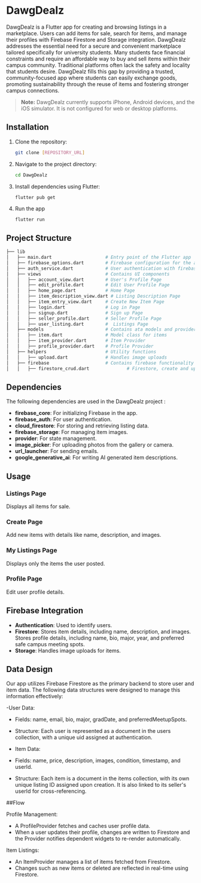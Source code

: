 


# DawgDealz

DawgDealz is a Flutter app for creating and browsing listings in a marketplace. Users can add items for sale, search for items, and manage their profiles with Firebase Firestore and Storage integration. DawgDealz addresses the essential need for a secure and convenient marketplace tailored specifically for university students. Many students face financial constraints and require an affordable way to buy and sell items within their campus community. Traditional platforms often lack the safety and locality that students desire. DawgDealz fills this gap by providing a trusted, community-focused app where students can easily exchange goods, promoting sustainability through the reuse of items and fostering stronger campus connections.

> **Note:** DawgDealz currently supports iPhone, Android devices, and the iOS simulator. It is not configured for web or desktop platforms.


## Installation

1. Clone the repository:
   ```bash
   git clone [REPOSITORY_URL]

2. Navigate to the project directory:
   ```bash
   cd DawgDealz

3. Install dependencies using Flutter:
   ```bash
   flutter pub get

4. Run the app
   ```
   flutter run

## Project Structure
   ```bash
├── lib
│   ├── main.dart                    # Entry point of the Flutter app
│   ├── firebase_options.dart        # Firebase configuration for the app
│   ├── auth_service.dart            # User authentication with firebase     
│   ├── views                        # Contains UI components
│   │   ├── account_view.dart        # User's Profile Page
│   │   ├── edit_profile.dart        # Edit User Profile Page
│   │   ├── home_page.dart           # Home Page 
│   │   ├── item_description_view.dart # Listing Description Page
│   │   ├── item_entry_view.dart     # Create New Item Page
│   │   ├── login.dart               # Log in Page
│   │   ├── signup.dart              # Sign up Page
│   │   ├── seller_profile.dart      # Seller Profile Page
│   │   ├── user_listing.dart        #  Listings Page
│   ├── models                       # Contains ata models and providers
│   │   ├── item.dart                # Model class for items
│   │   ├── item_provider.dart       # Item Provider
│   │   ├── profile_provider.dart    # Profile Provider
│   ├── helpers                      # Utility functions
│   │   ├── upload.dart              # Handles image uploads
│   ├── firebase                     # Contains firebase functionality
│   │   ├── firestore_crud.dart              # Firestore, create and update features

```
## Dependencies

The following dependencies are used in the DawgDealz project :

- **firebase_core**: For initializing Firebase in the app.
- **firebase_auth**: For user authentication.
- **cloud_firestore**: For storing and retrieving listing data.
- **firebase_storage**: For managing item images.
- **provider**: For state management.
- **image_picker**: For uploading photos from the gallery or camera.
- **url_launcher**: For sending emails.
- **google_generative_ai**: For writing AI generated item descriptions.

## Usage

### Listings Page
Displays all items for sale.

### Create Page
Add new items with details like name, description, and images.

### My Listings Page
Displays only the items the user posted. 

### Profile Page
Edit user profile details.

## Firebase Integration
- **Authentication**: Used to identify users.
- **Firestore**: Stores item details, including name, description, and images. Stores profile details, including name, bio, major, year, and preferred safe campus meeting spots.
- **Storage**: Handles image uploads for items.

## Data Design

Our app utilizes Firebase Firestore as the primary backend to store user and item data. The following data structures were designed to manage this information effectively:

-User Data:
- Fields: name, email, bio, major, gradDate, and preferredMeetupSpots.
- Structure: Each user is represented as a document in the users collection, with a unique uid assigned at authentication.

- Item Data:
- Fields: name, price, description, images, condition, timestamp, and userId.
- Structure: Each item is a document in the items collection, with its own unique listing ID assigned upon creation. It is also linked to its seller's userId for cross-referencing.

##Flow

Profile Management:
- A ProfileProvider fetches and caches user profile data.
- When a user updates their profile, changes are written to Firestore and the Provider notifies dependent widgets to re-render automatically.


Item Listings:

- An ItemProvider manages a list of items fetched from Firestore.
- Changes such as new items or deleted are reflected in real-time using Firestore.


